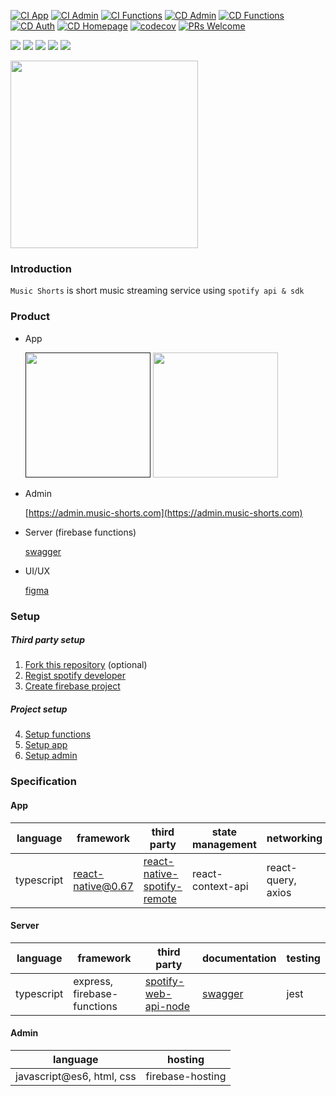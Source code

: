 [![CI App](https://github.com/hardcore-study-group/music-shorts/actions/workflows/ci-app.yml/badge.svg)](https://github.com/hardcore-study-group/music-shorts/actions/workflows/ci-app.yml)
[![CI Admin](https://github.com/hardcore-study-group/music-shorts/actions/workflows/ci-admin.yml/badge.svg)](https://github.com/hardcore-study-group/music-shorts/actions/workflows/ci-admin.yml)
[![CI Functions](https://github.com/hardcore-study-group/music-shorts/actions/workflows/ci-functions.yml/badge.svg)](https://github.com/hardcore-study-group/music-shorts/actions/workflows/ci-functions.yml)
[![CD Admin](https://github.com/hardcore-study-group/music-shorts/actions/workflows/cd-admin.yml/badge.svg)](https://github.com/hardcore-study-group/music-shorts/actions/workflows/cd-admin.yml)
[![CD Functions](https://github.com/hardcore-study-group/music-shorts/actions/workflows/cd-functions.yml/badge.svg)](https://github.com/hardcore-study-group/music-shorts/actions/workflows/cd-functions.yml)
[![CD Auth](https://github.com/hardcore-study-group/music-shorts/actions/workflows/cd-auth.yml/badge.svg)](https://github.com/hardcore-study-group/music-shorts/actions/workflows/cd-auth.yml)
[![CD Homepage](https://github.com/hardcore-study-group/music-shorts/actions/workflows/cd-homepage.yml/badge.svg)](https://github.com/hardcore-study-group/music-shorts/actions/workflows/cd-homepage.yml)
[![codecov](https://codecov.io/gh/hardcore-study-group/music-shorts/branch/main/graph/badge.svg)](https://codecov.io/gh/hardcore-study-group/music-shorts)
[![PRs Welcome](https://img.shields.io/badge/PRs-welcome-brightgreen.svg?style=flat-square)](CONTRIBUTING.md)


<img src="https://img.shields.io/badge/ReactNative-222222?style=for-the-badge&logo=React&logoColor=#61DAFB"> <img src="https://img.shields.io/badge/Typescript-222222?style=for-the-badge&logo=Typescript&logoColor=#3178C6"> <img src="https://img.shields.io/badge/Jest-222222?style=for-the-badge&logo=Jest&logoColor=#C21325"> <img src="https://img.shields.io/badge/firebase-222222?style=for-the-badge&logo=Firebase&logoColor=#C21325"> <img src="https://img.shields.io/badge/spotify-222222?style=for-the-badge&logo=spotify&logoColor=#C21325">

<img width="300" src="https://user-images.githubusercontent.com/48207131/157844702-356aeccc-0b79-4f5b-bd9d-14abef3bddf0.gif">

### Introduction

`Music Shorts` is short music streaming service using `spotify api & sdk`

### Product
- App

  <a href=""><img src="https://user-images.githubusercontent.com/27461460/77502559-8c8a8d80-6e9e-11ea-9f8e-0f58c704eed6.png" width="200"/></a> <a href="https://play.google.com/store/apps/details?id=com.hardcorestudygroup.musicshorts"><img src="https://user-images.githubusercontent.com/27461460/77502571-90b6ab00-6e9e-11ea-9e93-235a319ebb41.png" width="200"/></a>

- Admin

  [https://admin.music-shorts.com](https://admin.music-shorts.com)

- Server (firebase functions)

  [swagger](https://us-central1-music-shorts.cloudfunctions.net/api/docs)

- UI/UX

  [figma](https://www.figma.com/file/aFiVrI4vWb7B02eWnKT4db/Music-shorts?node-id=0%3A1)

### Setup
##### Third party setup
1. [Fork this repository](./document/setup/fork.md) (optional)
2. [Regist spotify developer](./document/setup/spotify-developer.md)
3. [Create firebase project](./document/setup/firebase.md)
##### Project setup
4. [Setup functions](./document/setup/functions.md)
5. [Setup app](./document/setup/app.md)
6. [Setup admin](./document/setup/admin.md)

### Specification
#### App
| language | framework | third party | state management | networking | testing |
|-|-|-|-|-|-|
| typescript | react-native@0.67 | [react-native-spotify-remote](https://github.com/cjam/react-native-spotify-remote) | react-context-api | react-query, axios | jest |

#### Server
| language | framework | third party | documentation | testing |
|-|-|-|-|-|
| typescript | express, firebase-functions | [spotify-web-api-node](https://github.com/thelinmichael/spotify-web-api-node) | [swagger](https://us-central1-music-shorts.cloudfunctions.net/api/docs) | jest |

#### Admin
| language | hosting |
|-|-|
| javascript@es6, html, css | firebase-hosting |